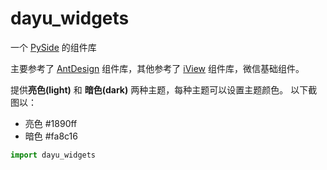 # dayu_widgets

一个 [PySide](https://wiki.qt.io/PySide) 的组件库

主要参考了 [AntDesign](https://ant.design/) 组件库，其他参考了 [iView](https://www.iviewui.com/) 组件库，微信基础组件。


提供**亮色(light)** 和 **暗色(dark)** 两种主题，每种主题可以设置主题颜色。
以下截图以：

* 亮色 #1890ff 
* 暗色 #fa8c16


```python
import dayu_widgets
```
